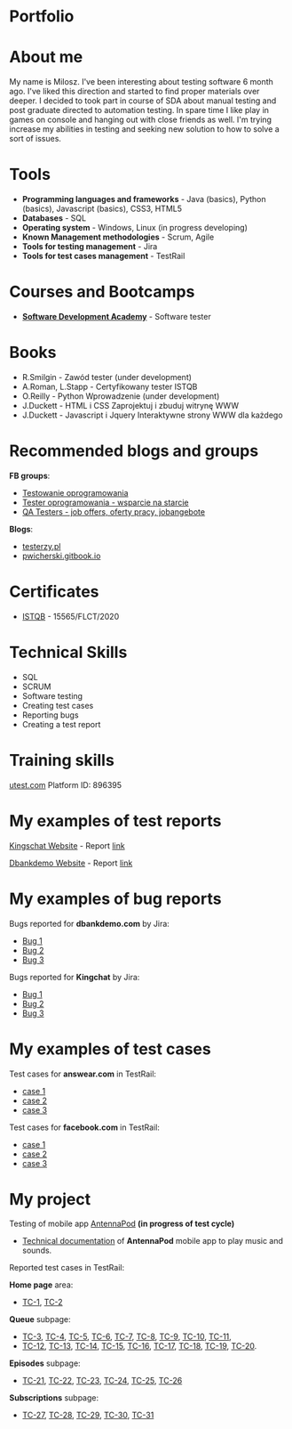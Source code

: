 # Portfolio
# About me
My name is Milosz. I've been interesting about testing software 6 month ago. I've liked this direction and started to find proper materials over deeper. I decided to took part in course of SDA about manual testing and post graduate directed to automation testing. In spare time I like play in games on console and hanging out with close friends as well. I'm trying increase my abilities in testing and seeking new solution to how to solve a sort of issues.
# Tools
* **Programming languages and frameworks** - Java (basics), Python (basics), Javascript (basics), CSS3, HTML5
* **Databases** - SQL
* **Operating system** - Windows, Linux (in progress developing) 
* **Known Management methodologies** - Scrum, Agile
* **Tools for testing management** - Jira
* **Tools for test cases management** - TestRail
# Courses and Bootcamps
* **[Software Development Academy](https://sdacademy.pl)** - Software tester

# Books
* R.Smilgin - Zawód tester (under development)
* A.Roman, L.Stapp - Certyfikowany tester ISTQB
* O.Reilly - Python Wprowadzenie (under development)
* J.Duckett - HTML i CSS Zaprojektuj i zbuduj witrynę WWW
* J.Duckett - Javascript i Jquery Interaktywne strony WWW dla każdego
# Recommended blogs and groups
**FB groups**: 
 * [Testowanie oprogramowania](https://www.facebook.com/groups/TestowanieOprogramowania/)
 * [Tester oprogramowania - wsparcie na starcie](https://www.facebook.com/groups/testeroprogramowania)
 * [QA Testers - job offers, oferty pracy, jobangebote](https://www.facebook.com/groups/808752555920542)
 
**Blogs**:

* [testerzy.pl](https://testerzy.pl/)
* [pwicherski.gitbook.io](https://pwicherski.gitbook.io)

# Certificates
* [ISTQB](https://www.gasq.org/en/certification/check-a-certificate.html) - 15565/FLCT/2020
# Technical Skills
* SQL
* SCRUM
* Software testing
* Creating test cases
* Reporting bugs
* Creating a test report
# Training skills
[utest.com](https://www.utest.com) Platform ID: 896395
# My examples of test reports

[Kingschat Website](https://accounts.kingsch.at) - Report [link](https://drive.google.com/file/d/1PmJnXPpRzYiz46exCKzCSdhnKcyUxF0h/view?usp=sharing)

[Dbankdemo Website](http://dbankdemo.com) - Report [link](https://drive.google.com/file/d/1yMfUu516NrW9fKriguoQW1civllPtzV9/view?usp=sharing)
# My examples of bug reports

Bugs reported for **dbankdemo.com** by Jira:
* [Bug 1](https://drive.google.com/file/d/1OrMBzXudkt9rntgAaaO45UeiXESrh_Op/view?usp=sharing)
* [Bug 2](https://drive.google.com/file/d/1gZzGwLTs2dwWsVVLgsWL3oyEHag9Ulun/view?usp=sharing)
* [Bug 3](https://drive.google.com/file/d/1ZiAiu8EtOZhLgRaYDww7GoARIlESKUva/view?usp=sharing)

Bugs reported for **Kingchat** by Jira:
* [Bug 1](https://drive.google.com/file/d/1FS3vIWABMrop-caJvERrxa5U5JIelUuz/view?usp=sharing)
* [Bug 2](https://drive.google.com/file/d/1ENT9xKW3svp2VRHCpj2zHZLWA6C52MrL/view?usp=sharing)
* [Bug 3](https://drive.google.com/file/d/12AdWjDNb4Nsxyea9peljR2N0k0VXEs_s/view?usp=sharing)

# My examples of test cases
Test cases for **answear.com** in TestRail:
* [case 1](https://drive.google.com/file/d/1uHMQHMdsdJEtZRFmOj10s2FKVs5UkB_H/view?usp=sharing)
* [case 2](https://drive.google.com/file/d/1R_EBY3vRAp1T7Qc1PI83pcC0xugsqysV/view?usp=sharing)
* [case 3](https://drive.google.com/file/d/1-AvuXnHxYA1b2c1N_6QDZRjehp7tOPN3/view?usp=sharing)

Test cases for **facebook.com** in TestRail:
* [case 1](https://drive.google.com/file/d/1S0OT7E9xZPUOaaXLqh2AWnLSH9AzsVFz/view?usp=sharing)
* [case 2](https://drive.google.com/file/d/1s5060iZKoL61kEj-bofbK4QmNZdnO3Mn/view?usp=sharing)
* [case 3](https://drive.google.com/file/d/1_tKtvMeloaZ8qBEzZKh8sN1o4cvL8InE/view?usp=sharing)

# My project
Testing of mobile app [AntennaPod](https://play.google.com/store/apps/details?id=de.danoeh.antennapod) **(in progress of test cycle)**

* [Technical documentation](https://drive.google.com/file/d/1aahHOrVgFQ66b4ta4kfbC4pvOZ2UVQmr/view?usp=sharing) of **AntennaPod** mobile app to play music and sounds.


Reported test cases in TestRail:

**Home page** area:
* [TC-1](https://drive.google.com/file/d/1W0rDEXr3Am52szgLb28vZOJi8hAZZFJb/view?usp=sharing), [TC-2](https://drive.google.com/file/d/149GtTxoVJOO1NlLIbtuOJTAQ14BUSKcK/view?usp=sharing)

**Queue** subpage:
* [TC-3](https://drive.google.com/file/d/1ZipfWHMcAE3W14u0HarcGhDj1xZyPwkG/view?usp=sharing), [TC-4](https://drive.google.com/file/d/1ntUaqrrwsTvdK_qWH_a2I48vwWWGR8-M/view?usp=sharing), [TC-5](https://drive.google.com/file/d/1LdmRZ-0_2zWbWZdEtFzEf49sKvdkaE4A/view?usp=sharing), [TC-6](https://drive.google.com/file/d/19p2Z5Xmfi6G-WW2a34c6t506ch87ouYi/view?usp=sharing), [TC-7](https://drive.google.com/file/d/1b5H05d_jdJIY7vXTDTXyv64PdVBSZYp8/view?usp=sharing), [TC-8](https://drive.google.com/file/d/1gFUVOimLi2-bk-LI03bean1eLo5oNN24/view?usp=sharing), [TC-9](https://drive.google.com/file/d/1xeSlr8IKZtiUJV92iNOlWgpdJIdqDZrV/view?usp=sharing), [TC-10](https://drive.google.com/file/d/1OOFWS5qi_DEyikAqv8F6EZKLy8k84wpD/view?usp=sharing), [TC-11](https://drive.google.com/file/d/1cgnFFMSAGCEd6wwvl8259xOuVfs5c_s9/view?usp=sharing),
* [TC-12](https://drive.google.com/file/d/1jcr0cSTHfZjnVl9o8m0UbC550RjB2RDe/view?usp=sharing), [TC-13](https://drive.google.com/file/d/1I4wn5mUaIQ4y6k-7JLnaKMpogpRMX7C0/view?usp=sharing), [TC-14](https://drive.google.com/file/d/105I0ag5mUL7yZY1IvwgCQUoiCDPqBPm1/view?usp=sharing), [TC-15](https://drive.google.com/file/d/1Jvh08MBO8GPfS2v_b-_qE1G0zJowyiXB/view?usp=sharing), [TC-16](https://drive.google.com/file/d/11lvlD3pVZEG2__YbHXYa_Ip7LH6syaBY/view?usp=sharing), [TC-17](https://drive.google.com/file/d/1KcIfsDqJM8md1fFzi4p_fK6iZQvXOvuX/view?usp=sharing), [TC-18](https://drive.google.com/file/d/1ZgNqbg3hypQbuRmURBGL6pgrIxZB2pG1/view?usp=sharing), [TC-19](https://drive.google.com/file/d/1zZDYDszME60tisdnwHd0O3Sg1ZCKqQY6/view?usp=sharing), [TC-20](https://drive.google.com/file/d/1l-ZVMQ6qi7CKNXpPktJ6PrMLkj6-tUXD/view?usp=sharing).


**Episodes** subpage:
* [TC-21](https://drive.google.com/file/d/1z1S5hGg_TPLPrxlRN3PVOphG3k9vaqao/view?usp=sharing), [TC-22](https://drive.google.com/file/d/1_Mq-HkyuYkAWg0J1n7ug_9jA3cRXmI3W/view?usp=sharing), [TC-23](https://drive.google.com/file/d/1QwLi0bjWrYmrsKFAeelbzZOEK8vpIXPx/view?usp=sharing), [TC-24](https://drive.google.com/file/d/1l7iAxcSpcEY3U1FYV_mso1O7KwfWNdSr/view?usp=sharing), [TC-25](https://drive.google.com/file/d/17QreKcuR5ZqM4Sk11-mdUoG1CWk-2A-l/view?usp=sharing), [TC-26](https://drive.google.com/file/d/1dDho8BQzQpamTyTYY0qUkieobh0oy76K/view?usp=sharing)

**Subscriptions** subpage:
* [TC-27](https://drive.google.com/file/d/1ijwB8mx7kA5aNIT3L0NDbsk8ssRBr0pj/view?usp=sharing), [TC-28](https://drive.google.com/file/d/1-tEwBcFy7yUpyaf8zITKHKKCFO9irUM5/view?usp=sharing), [TC-29](https://drive.google.com/file/d/1P9l6GiLaU5Gqm8ub4T_DsOP99hkzUrh5/view?usp=sharing), [TC-30](https://drive.google.com/file/d/1Jo-kiWSrnoxxW9-ZyJLVQxIWG3yk46fv/view?usp=sharing), [TC-31](https://drive.google.com/file/d/1SjpYDV11Qbf_46z5zCGtpb1WAnSGwHD2/view?usp=sharing)
